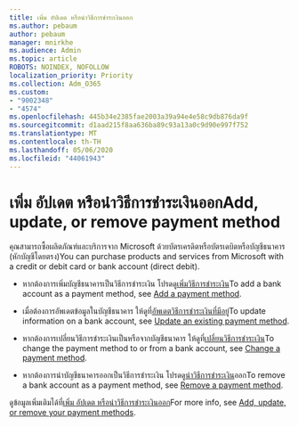 ```yaml
---
title: เพิ่ม อัปเดต หรือนําวิธีการชําระเงินออก
ms.author: pebaum
author: pebaum
manager: mnirkhe
ms.audience: Admin
ms.topic: article
ROBOTS: NOINDEX, NOFOLLOW
localization_priority: Priority
ms.collection: Adm_O365
ms.custom:
- "9002348"
- "4574"
ms.openlocfilehash: 445b34e2385fae2003a39a94e4e58c9db876da9f
ms.sourcegitcommit: d1aad215f8aa636ba89c93a13a0c9d90e997f752
ms.translationtype: MT
ms.contentlocale: th-TH
ms.lasthandoff: 05/06/2020
ms.locfileid: "44061943"
---
```

# <a name="add-update-or-remove-payment-method"></a><span data-ttu-id="15081-102">เพิ่ม อัปเดต หรือนําวิธีการชําระเงินออก</span><span class="sxs-lookup"><span data-stu-id="15081-102">Add, update, or remove payment method</span></span>

<span data-ttu-id="15081-103">คุณสามารถซื้อผลิตภัณฑ์และบริการจาก Microsoft ด้วยบัตรเครดิตหรือบัตรเดบิตหรือบัญชีธนาคาร (หักบัญชีโดยตรง)</span><span class="sxs-lookup"><span data-stu-id="15081-103">You can purchase products and services from Microsoft with a credit or debit card or bank account (direct debit).</span></span>

- <span data-ttu-id="15081-104">หากต้องการเพิ่มบัญชีธนาคารเป็นวิธีการชําระเงิน โปรดดู[เพิ่มวิธีการชําระเงิน](https://docs.microsoft.com/microsoft-365/commerce/billing-and-payments/add-update-or-remove-credit-card-or-bank-account#add-a-payment-method)</span><span class="sxs-lookup"><span data-stu-id="15081-104">To add a bank account as a payment method, see [Add a payment method](https://docs.microsoft.com/microsoft-365/commerce/billing-and-payments/add-update-or-remove-credit-card-or-bank-account#add-a-payment-method).</span></span>

- <span data-ttu-id="15081-105">เมื่อต้องการอัพเดตข้อมูลในบัญชีธนาคาร ให้ดูที่[อัพเดตวิธีการชําระเงินที่มีอยู่](https://docs.microsoft.com/microsoft-365/commerce/billing-and-payments/add-update-or-remove-credit-card-or-bank-account#update-an-existing-payment-method)</span><span class="sxs-lookup"><span data-stu-id="15081-105">To update information on a bank account, see [Update an existing payment method](https://docs.microsoft.com/microsoft-365/commerce/billing-and-payments/add-update-or-remove-credit-card-or-bank-account#update-an-existing-payment-method).</span></span>

- <span data-ttu-id="15081-106">หากต้องการเปลี่ยนวิธีการชําระเงินเป็นหรือจากบัญชีธนาคาร ให้ดูที่[เปลี่ยนวิธีการชําระเงิน](https://docs.microsoft.com/microsoft-365/commerce/billing-and-payments/add-update-or-remove-credit-card-or-bank-account#change-a-payment-method)</span><span class="sxs-lookup"><span data-stu-id="15081-106">To change the payment method to or from a bank account, see [Change a payment method](https://docs.microsoft.com/microsoft-365/commerce/billing-and-payments/add-update-or-remove-credit-card-or-bank-account#change-a-payment-method).</span></span>

- <span data-ttu-id="15081-107">หากต้องการนําบัญชีธนาคารออกเป็นวิธีการชําระเงิน โปรดดู[นําวิธีการชําระเงิน](https://docs.microsoft.com/microsoft-365/commerce/billing-and-payments/add-update-or-remove-credit-card-or-bank-account#remove-a-payment-method)ออก</span><span class="sxs-lookup"><span data-stu-id="15081-107">To remove a bank account as a payment method, see [Remove a payment method](https://docs.microsoft.com/microsoft-365/commerce/billing-and-payments/add-update-or-remove-credit-card-or-bank-account#remove-a-payment-method).</span></span>

<span data-ttu-id="15081-108">ดูข้อมูลเพิ่มเติมได้ที่[เพิ่ม อัปเดต หรือนําวิธีการชําระเงินออก](https://docs.microsoft.com/microsoft-365/commerce/billing-and-payments/add-update-or-remove-credit-card-or-bank-account)</span><span class="sxs-lookup"><span data-stu-id="15081-108">For more info, see [Add, update, or remove your payment methods](https://docs.microsoft.com/microsoft-365/commerce/billing-and-payments/add-update-or-remove-credit-card-or-bank-account).</span></span>
